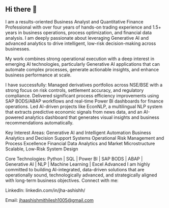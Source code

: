 ## Hi there 👋
I am a results-oriented Business Analyst and Quantitative Finance Professional with over four years of hands-on trading experience and 1.5+ years in business operations, process optimization, and financial data analysis. I am deeply passionate about leveraging Generative AI and advanced analytics to drive intelligent, low-risk decision-making across businesses.

My work combines strong operational execution with a deep interest in emerging AI technologies, particularly Generative AI applications that can automate complex processes, generate actionable insights, and enhance business performance at scale.

I have successfully:
Managed derivatives portfolios across NSE/BSE with a strong focus on risk controls, settlement accuracy, and regulatory compliance.
Delivered significant process efficiency improvements using SAP BODS/ABAP workflows and real-time Power BI dashboards for finance operations.
Led AI-driven projects like EconNLP, a multilingual NLP system that extracts predictive economic signals from news data, and an AI-powered analytics dashboard that generates visual insights and business recommendations automatically.

Key Interest Areas:
Generative AI and Intelligent Automation
Business Analytics and Decision Support Systems
Operational Risk Management and Process Excellence
Financial Data Analytics and Market Microstructure
Scalable, Low-Risk System Design

Core Technologies:
Python | SQL | Power BI | SAP BODS | ABAP | Generative AI | NLP | Machine Learning | Excel Advanced
I am highly committed to building AI-integrated, data-driven solutions that are operationally sound, technologically advanced, and strategically aligned with long-term business objectives.
Connect with me:

LinkedIn: linkedin.com/in/jha-ashishh/

Email: jhaashishmithilesh1005@gmail.com
